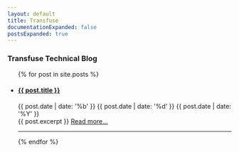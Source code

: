 ```yaml
---
layout: default
title: Transfuse
documentationExpanded: false
postsExpanded: true
---
```



### Transfuse Technical Blog

<ul>
	{% for post in site.posts %}
	<li>
		<h4><a href="{{ post.url }}" class="title" title="{{ post.title }}">{{ post.title }}</a></h4>
		<span class="date">
			<span class="month"><abbr>{{ post.date | date: '%b' }}</abbr></span>
			<span class="day">{{ post.date | date: '%d' }}</span>
			<span class="year">{{ post.date | date: '%Y' }}</span>
		</span>
		<br/>
		<span class="excerpt">{{ post.excerpt }}  <a href="{{ post.url }}">Read more...</a></span>
		<hr/>
	</li>
	{% endfor %}
</ul>
